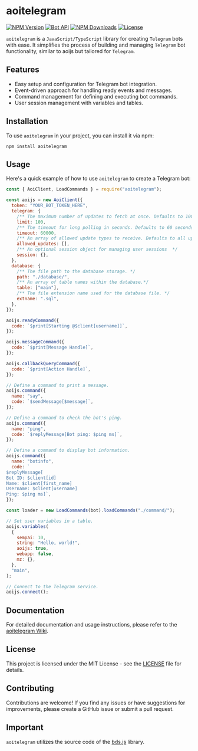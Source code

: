 # aoitelegram

[![NPM Version](https://img.shields.io/npm/v/aoitelegram)](https://www.npmjs.com/package/aoitelegram)
[![Bot API](https://img.shields.io/badge/Bot%20API-v.6.9-00aced.svg?style=flat-square&logo=telegram)](https://core.telegram.org/bots/api)
[![NPM Downloads](https://img.shields.io/npm/dt/aoitelegram.svg?maxAge=3600)](https://www.npmjs.com/package/aoitelegram)
[![License](https://img.shields.io/npm/l/aoitelegram)](https://github.com/Sempai-07/aoitelegram/blob/main/LICENSE)

`aoitelegram` is a `JavaScript/TypeScript` library for creating `Telegram` bots with ease. It simplifies the process of building and managing `Telegram` bot functionality, similar to aoijs but tailored for `Telegram`.

## Features

- Easy setup and configuration for Telegram bot integration.
- Event-driven approach for handling ready events and messages.
- Command management for defining and executing bot commands.
- User session management with variables and tables.

## Installation

To use `aoitelegram` in your project, you can install it via npm:

```shell
npm install aoitelegram
```

## Usage

Here's a quick example of how to use `aoitelegram` to create a Telegram bot:

```javascript
const { AoiClient, LoadCommands } = require("aoitelegram");

const aoijs = new AoiClient({
  token: "YOUR_BOT_TOKEN_HERE",
  telegram: {
    /** The maximum number of updates to fetch at once. Defaults to 100. */
    limit: 100,
    /** The timeout for long polling in seconds. Defaults to 60 seconds. */
    timeout: 60000,
    /** An array of allowed update types to receive. Defaults to all updates. */
    allowed_updates: [],
    /** An optional session object for managing user sessions  */
    session: {},
  },
  database: {
    /** The file path to the database storage. */
    path: "./database/",
    /** An array of table names within the database.*/
    table: ["main"],
    /** The file extension name used for the database file. */
    extname: ".sql",
  },
});

aoijs.readyCommand({
  code: `$print[Starting @$client[username]]`,
});

aoijs.messageCommand({
  code: `$print[Message Handle]`,
});

aoijs.callbackQueryCommand({
  code: `$print[Action Handle]`,
});

// Define a command to print a message.
aoijs.command({
  name: "say",
  code: `$sendMessage[$message]`,
});

// Define a command to check the bot's ping.
aoijs.command({
  name: "ping",
  code: `$replyMessage[Bot ping: $ping ms]`,
});

// Define a command to display bot information.
aoijs.command({
  name: "botinfo",
  code: `
$replyMessage[
Bot ID: $client[id]
Name: $client[first_name]
Username: $client[username]
Ping: $ping ms]`,
});

const loader = new LoadCommands(bot).loadCommands("./command/");

// Set user variables in a table.
aoijs.variables(
  {
    sempai: 10,
    string: "Hello, world!",
    aoijs: true,
    webapp: false,
    mz: {},
  },
  "main",
);

// Connect to the Telegram service.
aoijs.connect();
```

## Documentation

For detailed documentation and usage instructions, please refer to the [aoitelegram Wiki](https://aoitelegram.surge.sh/).

## License

This project is licensed under the MIT License - see the [LICENSE](https://github.com/Sempai-07/aoitelegram/blob/main/LICENSE) file for details.

## Contributing

Contributions are welcome! If you find any issues or have suggestions for improvements, please create a GitHub issue or submit a pull request.

## Important

`aoitelegram` utilizes the source code of the [bds.js](https://www.npmjs.com/package/bds.js) library.
